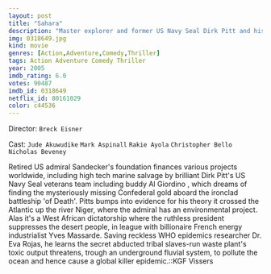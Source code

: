 ```yaml
---
layout: post
title: "Sahara"
description: "Master explorer and former US Navy Seal Dirk Pitt and his wisecracking buddy Al Giordino goes on the adventure of a lifetime of seeking out a lost Civil War ironclad battleship known as the Ship of Death that protects a secret cargo is lost somewhere in the deserts of West Africa. But while the two cross paths with a beautiful and brilliant U.N. scientist Dr. Eva Rojas who is being hounded by a ruthless dictator. She believes that the hidden treasure may be connected to a larger problem that threatens the world around .."
img: 0318649.jpg
kind: movie
genres: [Action,Adventure,Comedy,Thriller]
tags: Action Adventure Comedy Thriller 
year: 2005
imdb_rating: 6.0
votes: 90487
imdb_id: 0318649
netflix_id: 80161029
color: c44536
---
```

Director: `Breck Eisner`  

Cast: `Jude Akuwudike` `Mark Aspinall` `Rakie Ayola` `Christopher Bello` `Nicholas Beveney` 

Retired US admiral Sandecker's foundation finances various projects worldwide, including high tech marine salvage by brilliant Dirk Pitt's US Navy Seal veterans team including buddy Al Giordino , which dreams of finding the mysteriously missing Confederal gold aboard the ironclad battleship 'of Death'. Pitts bumps into evidence for his theory it crossed the Atlantic up the river Niger, where the admiral has an environmental project. Alas it's a West African dictatorship where the ruthless president suppresses the desert people, in league with billionaire French energy industrialist Yves Massarde. Saving reckless WHO epidemics researcher Dr. Eva Rojas, he learns the secret abducted tribal slaves-run waste plant's toxic output threatens, trough an underground fluvial system, to pollute the ocean and hence cause a global killer epidemic.::KGF Vissers